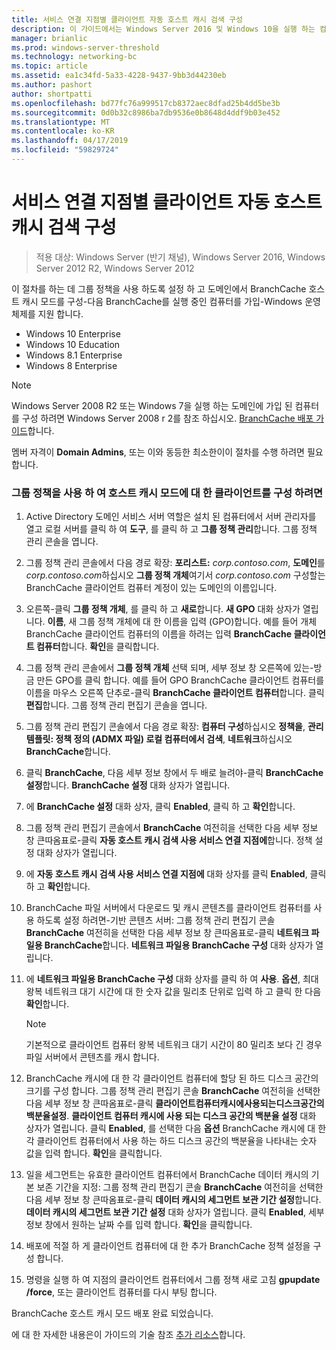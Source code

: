 ```yaml
---
title: 서비스 연결 지점별 클라이언트 자동 호스트 캐시 검색 구성
description: 이 가이드에서는 Windows Server 2016 및 Windows 10을 실행 하는 컴퓨터에서 호스트 캐시 모드로 BranchCache를 배포 하는 방법 지침을 제공
manager: brianlic
ms.prod: windows-server-threshold
ms.technology: networking-bc
ms.topic: article
ms.assetid: ea1c34fd-5a33-4228-9437-9bb3d44230eb
ms.author: pashort
author: shortpatti
ms.openlocfilehash: bd77fc76a999517cb8372aec8dfad25b4dd5be3b
ms.sourcegitcommit: 0d0b32c8986ba7db9536e0b8648d4ddf9b03e452
ms.translationtype: MT
ms.contentlocale: ko-KR
ms.lasthandoff: 04/17/2019
ms.locfileid: "59829724"
---
```

#  <a name="configure-client-automatic-hosted-cache-discovery-by-service-connection-point"></a>서비스 연결 지점별 클라이언트 자동 호스트 캐시 검색 구성

>적용 대상: Windows Server (반기 채널), Windows Server 2016, Windows Server 2012 R2, Windows Server 2012

이 절차를 하는 데 그룹 정책을 사용 하도록 설정 하 고 도메인에서 BranchCache 호스트 캐시 모드를 구성\-다음 BranchCache를 실행 중인 컴퓨터를 가입\-Windows 운영 체제를 지원 합니다.

- Windows 10 Enterprise
- Windows 10 Education
- Windows 8.1 Enterprise
- Windows 8 Enterprise

> [!NOTE]  
> Windows Server 2008 R2 또는 Windows 7을 실행 하는 도메인에 가입 된 컴퓨터를 구성 하려면 Windows Server 2008 r 2를 참조 하십시오. [BranchCache 배포 가이드](https://technet.microsoft.com/library/ee649232.aspx)합니다.

멤버 자격이 **Domain Admins**, 또는 이와 동등한 최소한이이 절차를 수행 하려면 필요 합니다.

### <a name="to-use-group-policy-to-configure-clients-for-hosted-cache-mode"></a>그룹 정책을 사용 하 여 호스트 캐시 모드에 대 한 클라이언트를 구성 하려면

1. Active Directory 도메인 서비스 서버 역할은 설치 된 컴퓨터에서 서버 관리자를 열고 로컬 서버를 클릭 하 여 **도구**, 를 클릭 하 고 **그룹 정책 관리**합니다. 그룹 정책 관리 콘솔을 엽니다.

2. 그룹 정책 관리 콘솔에서 다음 경로 확장: **포리스트:** *corp.contoso.com*, **도메인**를 *corp.contoso.com*하십시오 **그룹 정책 개체**여기서 *corp.contoso.com* 구성할는 BranchCache 클라이언트 컴퓨터 계정이 있는 도메인의 이름입니다.

3. 오른쪽\-클릭 **그룹 정책 개체**, 를 클릭 하 고 **새로**합니다. **새 GPO** 대화 상자가 열립니다. **이름**, 새 그룹 정책 개체에 대 한 이름을 입력 \(GPO\)합니다. 예를 들어 개체 BranchCache 클라이언트 컴퓨터의 이름을 하려는 입력 **BranchCache 클라이언트 컴퓨터**합니다. **확인**을 클릭합니다.

4. 그룹 정책 관리 콘솔에서 **그룹 정책 개체** 선택 되며, 세부 정보 창 오른쪽에 있는\-방금 만든 GPO를 클릭 합니다. 예를 들어 GPO BranchCache 클라이언트 컴퓨터를 이름을 마우스 오른쪽 단추로\-클릭 **BranchCache 클라이언트 컴퓨터**합니다. 클릭 **편집**합니다. 그룹 정책 관리 편집기 콘솔을 엽니다.

5. 그룹 정책 관리 편집기 콘솔에서 다음 경로 확장: **컴퓨터 구성**하십시오 **정책을**, **관리 템플릿: 정책 정의 \(ADMX 파일\) 로컬 컴퓨터에서 검색**, **네트워크**하십시오 **BranchCache**합니다.

6. 클릭 **BranchCache**, 다음 세부 정보 창에서 두 배로 늘려야\-클릭 **BranchCache 설정**합니다. **BranchCache 설정** 대화 상자가 열립니다.
  
7.  에 **BranchCache 설정** 대화 상자, 클릭 **Enabled**, 클릭 하 고 **확인**합니다.

8. 그룹 정책 관리 편집기 콘솔에서 **BranchCache** 여전히을 선택한 다음 세부 정보 창 큰따옴표로\-클릭 **자동 호스트 캐시 검색 사용 서비스 연결 지점에**합니다. 정책 설정 대화 상자가 열립니다.

9. 에 **자동 호스트 캐시 검색 사용 서비스 연결 지점에** 대화 상자를 클릭 **Enabled**, 클릭 하 고 **확인**합니다.

10. BranchCache 파일 서버에서 다운로드 및 캐시 콘텐츠를 클라이언트 컴퓨터를 사용 하도록 설정 하려면\-기반 콘텐츠 서버: 그룹 정책 관리 편집기 콘솔 **BranchCache** 여전히을 선택한 다음 세부 정보 창 큰따옴표로\-클릭 **네트워크 파일용 BranchCache**합니다. **네트워크 파일용 BranchCache 구성** 대화 상자가 열립니다. 
11. 에 **네트워크 파일용 BranchCache 구성** 대화 상자를 클릭 하 여 **사용**. **옵션**, 최대 왕복 네트워크 대기 시간에 대 한 숫자 값을 밀리초 단위로 입력 하 고 클릭 한 다음 **확인**합니다.
  
    > [!NOTE]
    > 기본적으로 클라이언트 컴퓨터 왕복 네트워크 대기 시간이 80 밀리초 보다 긴 경우 파일 서버에서 콘텐츠를 캐시 합니다.
  
12. BranchCache 캐시에 대 한 각 클라이언트 컴퓨터에 할당 된 하드 디스크 공간의 크기를 구성 합니다. 그룹 정책 관리 편집기 콘솔 **BranchCache** 여전히을 선택한 다음 세부 정보 창 큰따옴표로\-클릭 **클라이언트컴퓨터캐시에사용되는디스크공간의백분율설정**. **클라이언트 컴퓨터 캐시에 사용 되는 디스크 공간의 백분율 설정** 대화 상자가 열립니다. 클릭 **Enabled**, 를 선택한 다음 **옵션** BranchCache 캐시에 대 한 각 클라이언트 컴퓨터에서 사용 하는 하드 디스크 공간의 백분율을 나타내는 숫자 값을 입력 합니다. **확인**을 클릭합니다.

13. 일을 세그먼트는 유효한 클라이언트 컴퓨터에서 BranchCache 데이터 캐시의 기본 보존 기간을 지정: 그룹 정책 관리 편집기 콘솔 **BranchCache** 여전히을 선택한 다음 세부 정보 창 큰따옴표로\-클릭 **데이터 캐시의 세그먼트 보관 기간 설정**합니다. **데이터 캐시의 세그먼트 보관 기간 설정** 대화 상자가 열립니다. 클릭 **Enabled**, 세부 정보 창에서 원하는 날짜 수를 입력 합니다. **확인**을 클릭합니다.

14. 배포에 적절 하 게 클라이언트 컴퓨터에 대 한 추가 BranchCache 정책 설정을 구성 합니다.

15. 명령을 실행 하 여 지점의 클라이언트 컴퓨터에서 그룹 정책 새로 고침 **gpupdate /force**, 또는 클라이언트 컴퓨터를 다시 부팅 합니다.

BranchCache 호스트 캐시 모드 배포 완료 되었습니다.

에 대 한 자세한 내용은이 가이드의 기술 참조 [추가 리소스](11-Bc-Hcm-additional-resources.md)합니다.
